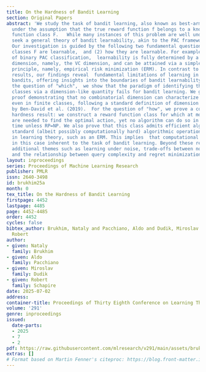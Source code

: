 ```yaml
---
title: On the Hardness of Bandit Learning
section: Original Papers
abstract: 'We study the task of bandit learning, also known as best-arm identification,
  under the assumption that the true reward function f belongs to a known,  but arbitrary,
  function class F.   While many instances of this problem are well understood, we
  seek a general theory of bandit learnability, akin to the PAC framework for classification.
  Our investigation is guided by the following two fundamental questions: (1) which
  classes F are learnable,  and (2) how they are learnable. For example, in the case
  of binary PAC classification,  learnability is fully determined by a combinatorial
  dimension, namely, the VC dimension, and can be attained via a simple algorithmic
  principle, namely, empirical risk minimization (ERM). In contrast to classical learning-theoretic
  results, our findings reveal  fundamental limitations of learning in structured
  bandits, offering insights into the boundaries of bandit learnability. First, for
  the question of "which",  we show that the paradigm of identifying the learnable
  classes via a dimension-like quantity fails for bandit learning. We give a simple
  proof demonstrating that no combinatorial dimension can characterize bandit learnability,
  even in finite classes, following a standard definition of dimension introduced
  by Ben-David et al. (2019).  For the question of "how", we prove a computational
  hardness result: we construct a reward function class for which at most two queries
  are needed to find the optimal action, yet no algorithm can do so in polynomial
  time unless RP=NP. We also prove that this class admits efficient algorithms for
  standard (albeit possibly computationally hard) algorithmic operations often considered
  in learning theory, such as an ERM. This implies  that computational hardness is
  in this case inherent to the task of bandit learning. Beyond these results, we investigate
  additional themes such as learning under noise, trade-offs between noise models,
  and the relationship between query complexity and regret minimization.'
layout: inproceedings
series: Proceedings of Machine Learning Research
publisher: PMLR
issn: 2640-3498
id: brukhim25a
month: 0
tex_title: On the Hardness of Bandit Learning
firstpage: 4452
lastpage: 4485
page: 4452-4485
order: 4452
cycles: false
bibtex_author: Brukhim, Nataly and Pacchiano, Aldo and Dudik, Miroslav and Schapire,
  Robert
author:
- given: Nataly
  family: Brukhim
- given: Aldo
  family: Pacchiano
- given: Miroslav
  family: Dudik
- given: Robert
  family: Schapire
date: 2025-07-02
address:
container-title: Proceedings of Thirty Eighth Conference on Learning Theory
volume: '291'
genre: inproceedings
issued:
  date-parts:
  - 2025
  - 7
  - 2
pdf: https://raw.githubusercontent.com/mlresearch/v291/main/assets/brukhim25a/brukhim25a.pdf
extras: []
# Format based on Martin Fenner's citeproc: https://blog.front-matter.io/posts/citeproc-yaml-for-bibliographies/
---
```

